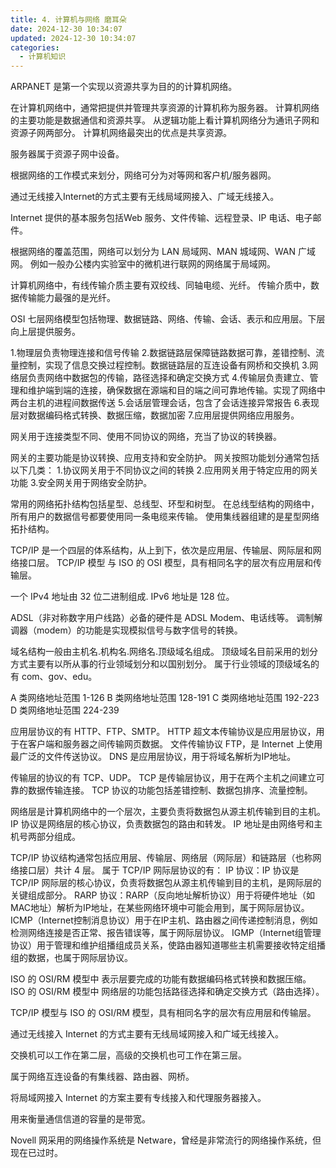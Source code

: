 ```yaml
---
title: 4. 计算机与网络 磨耳朵
date: 2024-12-30 10:34:07
updated: 2024-12-30 10:34:07
categories:
  - 计算机知识
---
```


ARPANET 是第一个实现以资源共享为目的的计算机网络。

在计算机网络中，通常把提供并管理共享资源的计算机称为服务器。
计算机网络的主要功能是数据通信和资源共享。
从逻辑功能上看计算机网络分为通讯子网和资源子网两部分。
计算机网络最突出的优点是共享资源。

服务器属于资源子网中设备。

根据网络的工作模式来划分，网络可分为对等网和客户机/服务器网。

通过无线接入Internet的方式主要有无线局域网接入、广域无线接入。
<!-- more -->
Internet 提供的基本服务包括Web 服务、文件传输、远程登录、IP 电话、电子邮件。

根据网络的覆盖范围，网络可以划分为 LAN 局域网、MAN 城域网、WAN 广域网。
例如一般办公楼内实验室中的微机进行联网的网络属于局域网。

计算机网络中，有线传输介质主要有双绞线、同轴电缆、光纤。
传输介质中，数据传输能力最强的是光纤。

OSI 七层网络模型包括物理、数据链路、网络、传输、会话、表示和应用层。下层向上层提供服务。

1.物理层负责物理连接和信号传输
2.数据链路层保障链路数据可靠，差错控制、流量控制，实现了信息交换过程控制。数据链路层的互连设备有网桥和交换机
3.网络层负责网络中数据包的传输，路径选择和确定交换方式
4.传输层负责建立、管理和维护端到端的连接，确保数据在源端和目的端之间可靠地传输。实现了网络中两台主机的进程间数据传送
5.会话层管理会话，包含了会话连接异常报告
6.表现层对数据编码格式转换、数据压缩，数据加密
7.应用层提供网络应用服务。

网关用于连接类型不同、使用不同协议的网络，充当了协议的转换器。

网关的主要功能是协议转换、应用支持和安全防护。
网关按照功能划分通常包括以下几类：
1.协议网关用于不同协议之间的转换
2.应用网关用于特定应用的网关功能
3.安全网关用于网络安全防护。

常用的网络拓扑结构包括星型、总线型、环型和树型。
在总线型结构的网络中，所有用户的数据信号都要使用同一条电缆来传输。
使用集线器组建的是星型网络拓扑结构。

TCP/IP 是一个四层的体系结构，从上到下，依次是应用层、传输层、网际层和网络接口层。
TCP/IP 模型 与 ISO 的 OSI 模型，具有相同名字的层次有应用层和传输层。

一个 IPv4 地址由 32 位二进制组成.
IPv6 地址是 128 位。

ADSL（非对称数字用户线路）必备的硬件是 ADSL Modem、电话线等。
调制解调器（modem）的功能是实现模拟信号与数字信号的转换。

域名结构一般由主机名.机构名.网络名.顶级域名组成。
顶级域名目前采用的划分方式主要有以所从事的行业领域划分和以国别划分。
属于行业领域的顶级域名的有 com、gov、edu。

A 类网络地址范围 1-126
B 类网络地址范围 128-191
C 类网络地址范围 192-223
D 类网络地址范围 224-239

应用层协议的有 HTTP、FTP、SMTP。
HTTP 超文本传输协议是应用层协议，用于在客户端和服务器之间传输网页数据。
文件传输协议 FTP，是 Internet 上使用最广泛的文件传送协议。
DNS 是应用层协议，用于将域名解析为IP地址。

传输层的协议的有 TCP、UDP。
TCP 是传输层协议，用于在两个主机之间建立可靠的数据传输连接。
TCP 协议的功能包括差错控制、数据包排序、流量控制。

网络层是计算机网络中的一个层次，主要负责将数据包从源主机传输到目的主机。
IP 协议是网络层的核心协议，负责数据包的路由和转发。
IP 地址是由网络号和主机号两部分组成。 

TCP/IP 协议结构通常包括应用层、传输层、网络层（网际层）和链路层（也称网络接口层）共计 4 层。
属于 TCP/IP 网际层协议的有：
IP 协议：IP 协议是 TCP/IP 网际层的核心协议，负责将数据包从源主机传输到目的主机，是网际层的关键组成部分。
RARP 协议：RARP（反向地址解析协议）用于将硬件地址（如MAC地址）解析为IP地址，在某些网络环境中可能会用到，属于网际层协议。
ICMP（Internet控制消息协议）用于在IP主机、路由器之间传递控制消息，例如检测网络连接是否正常、报告错误等，属于网际层协议。
IGMP（Internet组管理协议）用于管理和维护组播组成员关系，使路由器知道哪些主机需要接收特定组播组的数据，也属于网际层协议。

ISO 的 OSI/RM 模型中 表示层要完成的功能有数据编码格式转换和数据压缩。
ISO 的 OSI/RM 模型中 网络层的功能包括路径选择和确定交换方式（路由选择）。

TCP/IP 模型与 ISO 的 OSI/RM 模型，具有相同名字的层次有应用层和传输层。

通过无线接入 Internet 的方式主要有无线局域网接入和广域无线接入。

交换机可以工作在第二层，高级的交换机也可工作在第三层。

属于网络互连设备的有集线器、路由器、网桥。

将局域网接入 Internet 的方案主要有专线接入和代理服务器接入。

用来衡量通信信道的容量的是带宽。

Novell 网采用的网络操作系统是 Netware，曾经是非常流行的网络操作系统，但现在已过时。
